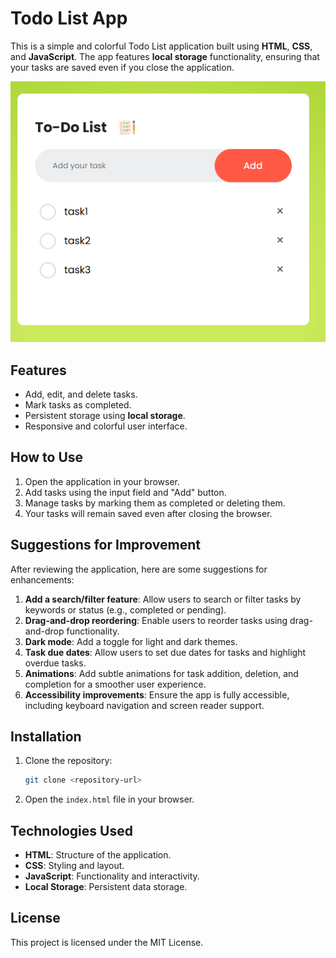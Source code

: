 # Todo List App

This is a simple and colorful Todo List application built using **HTML**, **CSS**, and **JavaScript**. The app features **local storage** functionality, ensuring that your tasks are saved even if you close the application.

![Screenshot of the Todo List App](images/image.png)

## Features
- Add, edit, and delete tasks.
- Mark tasks as completed.
- Persistent storage using **local storage**.
- Responsive and colorful user interface.

## How to Use
1. Open the application in your browser.
2. Add tasks using the input field and "Add" button.
3. Manage tasks by marking them as completed or deleting them.
4. Your tasks will remain saved even after closing the browser.

## Suggestions for Improvement
After reviewing the application, here are some suggestions for enhancements:
1. **Add a search/filter feature**: Allow users to search or filter tasks by keywords or status (e.g., completed or pending).
2. **Drag-and-drop reordering**: Enable users to reorder tasks using drag-and-drop functionality.
3. **Dark mode**: Add a toggle for light and dark themes.
4. **Task due dates**: Allow users to set due dates for tasks and highlight overdue tasks.
5. **Animations**: Add subtle animations for task addition, deletion, and completion for a smoother user experience.
6. **Accessibility improvements**: Ensure the app is fully accessible, including keyboard navigation and screen reader support.

## Installation
1. Clone the repository:
    ```bash
    git clone <repository-url>
    ```
2. Open the `index.html` file in your browser.

## Technologies Used
- **HTML**: Structure of the application.
- **CSS**: Styling and layout.
- **JavaScript**: Functionality and interactivity.
- **Local Storage**: Persistent data storage.

## License
This project is licensed under the MIT License.
